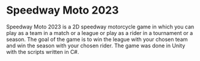 # Speedway Moto 2023

Speedway Moto 2023 is a 2D speedway motorcycle game in which you can play as a team in a match or a league or play as a rider in a tournament or a season. The goal of the game is to win the league with your chosen team and win the season with your chosen rider.
The game was done in Unity with the scripts written in C#.
